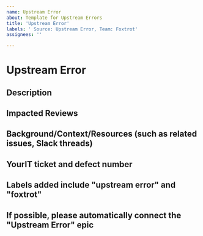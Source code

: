 ```yaml
---
name: Upstream Error
about: Template for Upstream Errors
title: 'Upstream Error'
labels: ' Source: Upstream Error, Team: Foxtrot'
assignees: ''

---
```

# Upstream Error

## Description

## Impacted Reviews

## Background/Context/Resources (such as related issues, Slack threads)

## YourIT ticket and defect number

## Labels added include "upstream error" and "foxtrot"

## If possible, please automatically connect the "Upstream Error" epic
